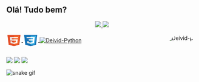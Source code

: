 ## Olá! Tudo bem?

<div align="center">
  <a href="https://github.com/deividanjos">
  <img height="160em" src="https://github-readme-stats.vercel.app/api?username=deividanjos&show_icons=true&theme=github_dark&include_all_commits=true&count_private=true"/>
  <img height="160em" src="https://github-readme-stats.vercel.app/api/top-langs/?username=deividanjos&layout=compact&langs_count=7&theme=github_dark"/>
</div>

<div style="display: inline_block"><br>
  <img align="center" alt="Deivid-HTML" height="30" width="40" src="https://raw.githubusercontent.com/devicons/devicon/master/icons/html5/html5-original.svg">
  <img align="center" alt="Deivid-CSS" height="30" width="40" src="https://raw.githubusercontent.com/devicons/devicon/master/icons/css3/css3-original.svg">
  <img align="center" alt="Deivid-Python" height="30" width="40" src="https://cdn.jsdelivr.net/gh/devicons/devicon/icons/python/python-original.svg">
  <img align="right" alt="Deivid-pic" height="120" style="border-radius:50px;" src="https://i.pinimg.com/236x/79/a8/51/79a851a9ef775a2d962c7dd4ea20da93.jpg">
  </div>

##
 
<div>
  <a href="https://instagram.com/deivid_Ajs" target="_blank"><img src="https://img.shields.io/badge/-Instagram-%23E4405F?style=for-the-badge&logo=instagram&logoColor=white" target="_blank"></a>
  <a href = "mailto:deividanjos057@gmail.com"><img src="https://img.shields.io/badge/-Gmail-%23333?style=for-the-badge&logo=gmail&logoColor=white" target="_blank"></a>
  <a href="https://www.linkedin.com/in/deivid-anjos-57513120b" target="_blank"><img src="https://img.shields.io/badge/-LinkedIn-%230077B5?style=for-the-badge&logo=linkedin&logoColor=white" target="_blank"></a>

![snake gif](https://github.com/deividanjos/deividanjos/blob/output/github-contribution-grid-snake.svg)
  
</div>
